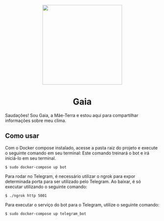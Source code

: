 <p align="center">
  <img src="https://i.imgur.com/sEkmmNN.png" width="260" height="">
</p>

<h1 align="center"> Gaia </h1>

Saudações! Sou Gaia, a Mãe-Terra e estou aqui para compartilhar informações sobre meu clima.

## Como usar
Com o Docker compose instalado, acesse a pasta raiz do projeto e execute o seguinte comando em seu terminal:
Este comando treinará o bot e irá iniciá-lo em seu terminal.

```$ sudo docker-compose up bot```

Para rodar no Telegram, é necessário utilizar o ngrok para expor determinada porta para ser utilizado pelo Telegram. Ao baixar, é só executar utilizando o seguinte comando:

```$ ./ngrok http 5001```

Para executar o serviço do bot para o Telegram, utilize o seguinte comando:

```$ sudo docker-compose up telegram_bot```





